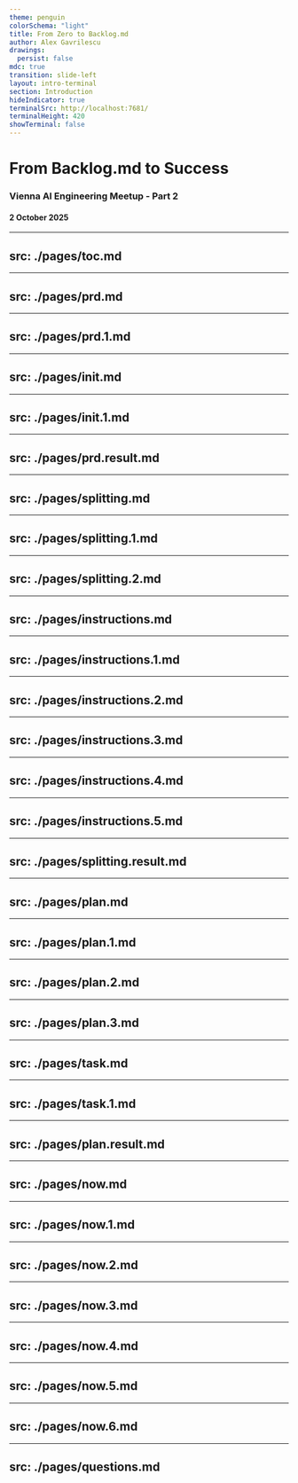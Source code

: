 ```yaml
---
theme: penguin
colorSchema: "light"
title: From Zero to Backlog.md
author: Alex Gavrilescu
drawings:
  persist: false
mdc: true
transition: slide-left
layout: intro-terminal
section: Introduction
hideIndicator: true
terminalSrc: http://localhost:7681/
terminalHeight: 420
showTerminal: false
---
```

# From Backlog.md to Success

### Vienna AI Engineering Meetup - Part 2
#### 2 October 2025

<BacklogScreensaver />

---
src: ./pages/toc.md
---

---
src: ./pages/prd.md
---

---
src: ./pages/prd.1.md
---

---
src: ./pages/init.md
---

---
src: ./pages/init.1.md
---

---
src: ./pages/prd.result.md
---

---
src: ./pages/splitting.md
---

---
src: ./pages/splitting.1.md
---

---
src: ./pages/splitting.2.md
---

---
src: ./pages/instructions.md
---

---
src: ./pages/instructions.1.md
---

---
src: ./pages/instructions.2.md
---

---
src: ./pages/instructions.3.md
---

---
src: ./pages/instructions.4.md
---

---
src: ./pages/instructions.5.md
---

---
src: ./pages/splitting.result.md
---

---
src: ./pages/plan.md
---

---
src: ./pages/plan.1.md
---

---
src: ./pages/plan.2.md
---

---
src: ./pages/plan.3.md
---

---
src: ./pages/task.md
---

---
src: ./pages/task.1.md
---

---
src: ./pages/plan.result.md
---

---
src: ./pages/now.md
---

---
src: ./pages/now.1.md
---

---
src: ./pages/now.2.md
---

---
src: ./pages/now.3.md
---

---
src: ./pages/now.4.md
---

---
src: ./pages/now.5.md
---

---
src: ./pages/now.6.md
---

---
src: ./pages/questions.md
---

